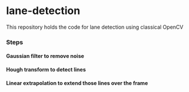 # lane-detection
This repository holds the code for lane detection using classical OpenCV

### Steps
#### Gaussian filter to remove noise
#### Hough transform to detect lines
#### Linear extrapolation to extend those lines over the frame
